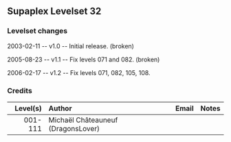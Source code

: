 ## Supaplex Levelset 32

### Levelset changes
2003-02-11 -- v1.0 -- Initial release. (broken)

2005-08-23 -- v1.1 -- Fix levels 071 and 082. (broken)

2006-02-17 -- v1.2 -- Fix levels 071, 082, 105, 108.

### Credits

Level(s) | Author                             | Email | Notes
--------:|:---------------------------------- |:----- |:-----
001-111  | Michaël Châteauneuf (DragonsLover) |       |
